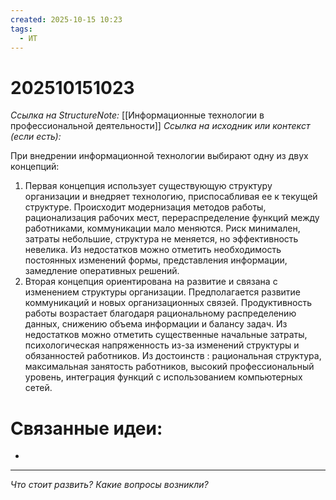 ```yaml
---
created: 2025-10-15 10:23
tags:
  - ИТ
---
```

# 202510151023
*Ссылка на StructureNote:* [[Информационные технологии в профессиональной деятельности]]
*Ссылка на исходник или контекст (если есть):* 

При внедрении информационной технологии выбирают одну из двух концепций:
1) Первая концепция использует существующую структуру организации и внедряет технологию, приспосабливая ее к текущей структуре. Происходит модернизация методов работы, рационализация рабочих мест, перераспределение функций между работниками, коммуникации мало меняются. Риск минимален, затраты небольшие, структура не меняется, но эффективность невелика. Из недостатков можно отметить необходимость постоянных изменений формы, представления информации, замедление оперативных решений.
2) Вторая концепция ориентирована на развитие и связана с изменением структуры организации. Предполагается развитие коммуникаций и новых организационных связей. Продуктивность работы возрастает благодаря рациональному распределению данных, снижению объема информации и балансу задач. Из недостатков можно отметить существенные начальные затраты, психологическая напряженность из-за изменений структуры и обязанностей работников. Из достоинств : рациональная структура, максимальная занятость работников, высокий профессиональный уровень, интеграция функций с использованием компьютерных сетей.
# Связанные идеи:
* 
---

*Что стоит развить? Какие вопросы возникли?*